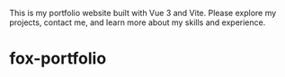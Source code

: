 This is my portfolio website built with Vue 3 and Vite. Please explore my projects, contact me, and learn more about my skills and experience.
# fox-portfolio
